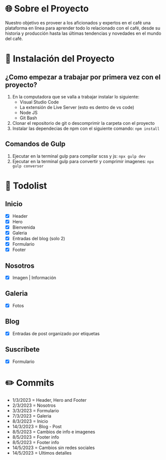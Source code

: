 # :globe_with_meridians: Sobre el Proyecto
Nuestro objetivo es proveer a los aficionados y expertos en el café una plataforma en línea para aprender todo lo relacionado con el café, desde su historia y producción hasta las últimas tendencias y novedades en el mundo del café. 

# :page_with_curl: Instalación del Proyecto
## ¿Como empezar a trabajar por primera vez con el proyecto?
1. En la computadora que se valla a trabajar instalar lo siguiente:
    * Visual Studio Code
    * La extensión de Live Server (esto es dentro de vs code)
    * Node JS
    * Git Bash
2. Clonar el repositorio de git o descomprimir la carpeta con el proyecto
3. Instalar las dependecias de npm con el siguiente comando: `npm install`
## Comandos de Gulp
1. Ejecutar en la terminal gulp para compilar scss y js: `npx gulp dev`
2. Ejecutar en la terminal gulp para convertir y comprimir imagenes: `npx gulp conversor`

# :pencil: Todolist
## Inicio
* [x] Header
* [x] Hero
* [x] Bienvenida
* [x] Galeria
* [x] Entradas del blog (solo 2)
* [x] Formulario
* [x] Footer
## Nosotros
* [x] Imagen | Información
## Galeria
* [x] Fotos
## Blog
* [x] Entradas de post organizado por etiquetas
## Suscríbete
* [x] Formulario

# :pencil2: Commits
* 1/3/2023 = Header, Hero and Footer
* 2/3/2023 = Nosotros
* 3/3/2023 = Formulario
* 7/3/2023 = Galeria
* 8/3/2023 = Inicio
* 14/3/2023 = Blog - Post
* 8/5/2023 = Cambios de info e imagenes
* 8/5/2023 = Footer info
* 8/5/2023 = Footer info
* 14/5/2023 = Cambios sin redes sociales
* 14/5/2023 = Ultimos detalles
